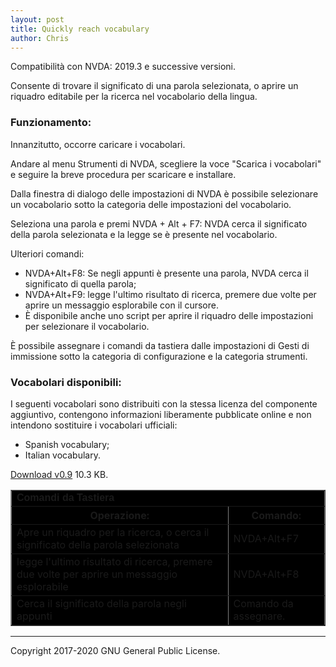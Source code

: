 ```yaml
---
layout: post
title: Quickly reach vocabulary 
author: Chris
---
```


Compatibilità con NVDA: 2019.3 e successive versioni.

Consente di trovare il significato di una parola selezionata, o aprire un riquadro editabile per la ricerca nel vocabolario della lingua.

### Funzionamento: ###

Innanzitutto, occorre caricare  i vocabolari.

Andare al  menu Strumenti di NVDA, scegliere la voce  "Scarica i vocabolari" e seguire la breve procedura per scaricare e installare.

Dalla finestra di dialogo delle impostazioni di NVDA è possibile selezionare un vocabolario sotto la categoria delle impostazioni del vocabolario.

Seleziona una parola e premi NVDA + Alt + F7: NVDA cerca il significato della parola selezionata e la legge se è presente nel vocabolario.

Ulteriori  comandi:

*	NVDA+Alt+F8: Se negli appunti è presente una parola, NVDA cerca il significato di quella parola;
*	NVDA+Alt+F9: legge l'ultimo risultato di ricerca, premere due volte per aprire un messaggio esplorabile con il cursore.
*	È disponibile anche uno script per aprire il riquadro delle impostazioni per selezionare  il  vocabolario.

È possibile assegnare i comandi da tastiera dalle impostazioni di Gesti di immissione sotto  la categoria di configurazione e la categoria strumenti.

### Vocabolari disponibili: ###

I seguenti vocabolari sono distribuiti con la stessa licenza del componente aggiuntivo, contengono informazioni liberamente pubblicate online e non intendono sostituire i vocabolari ufficiali:

*	Spanish vocabulary;
*	Italian vocabulary.

[Download v0.9](https://github.com/Christianlm/quicklyReachVocabulary/releases/download/v0.9-dev/qrvocabulary-0.9-dev.nvda-addon) 10.3 KB.

<div role="complementary">

<table bgcolor="#000000" width="70%" border="1" align="center" cellpadding="2" cellspacing="2">
  <tr bgcolor="#000000">
    <td colspan="3"><strong><font size="3" face="Verdana, Arial, Helvetica, sans-serif">
Comandi da Tastiera</font></strong></td>
  </tr>
<tr>
    <th>Operazione:</th>
    <th>Comando:</th>
  </tr>
<tr>
    <td>Apre un riquadro per la ricerca, o cerca il significato della parola selezionata</td>
    <td>NVDA+Alt+F7</td></tr>
<tr><td>legge l'ultimo risultato di ricerca, premere due volte per aprire un messaggio esplorabile</td>
<td>NVDA+Alt+F8</td></tr>
<tr>
<td>Cerca il significato della  parola negli appunti</td>
<td>Comando da assegnare.</td>
</tr></table></div>

<audio autoplay="autoplay" preload="auto">
<source src="https://Christianlm.github.io/waves/sweep.wav" type="audio/wav" />
</audio>

---

Copyright 2017-2020 GNU General Public License.
 

